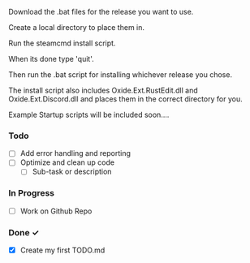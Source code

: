 Download the .bat files for the release you want to use.

Create a local directory to place them in.

Run the steamcmd install script.

When its done type 'quit'.

Then run the .bat script for installing whichever release you chose.

The install script also includes Oxide.Ext.RustEdit.dll and Oxide.Ext.Discord.dll and places them in the correct directory for you.
 

Example Startup scripts will be included soon....


### Todo

- [ ] Add error handling and reporting  
- [ ] Optimize and clean up code  
  - [ ] Sub-task or description  

### In Progress

- [ ] Work on Github Repo 

### Done ✓

- [x] Create my first TODO.md  